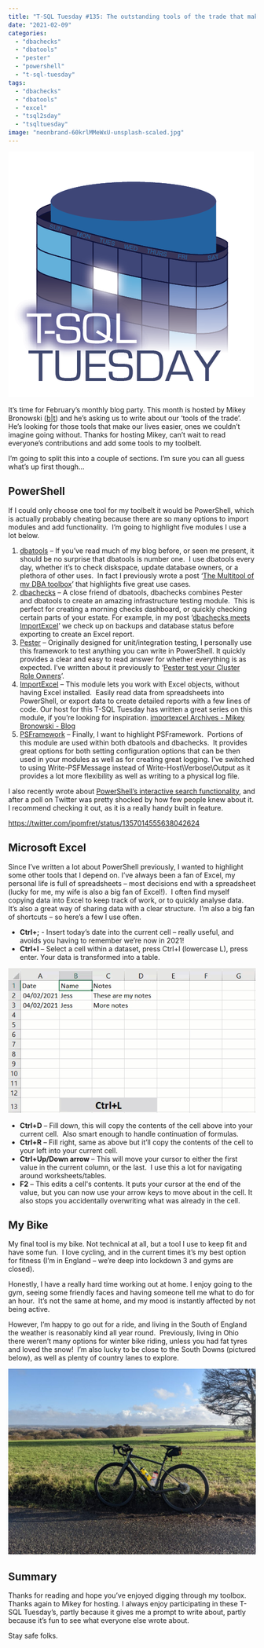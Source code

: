 ```yaml
---
title: "T-SQL Tuesday #135: The outstanding tools of the trade that make your job awesome"
date: "2021-02-09"
categories:
  - "dbachecks"
  - "dbatools"
  - "pester"
  - "powershell"
  - "t-sql-tuesday"
tags:
  - "dbachecks"
  - "dbatools"
  - "excel"
  - "tsql2sday"
  - "tsqltuesday"
image: "neonbrand-60krlMMeWxU-unsplash-scaled.jpg"
---
```


[![T-SQL Tuesday Logo](images/tsqltues.png)](https://www.bronowski.it/blog/2021/02/t-sql-tuesday-135-the-outstanding-tools-of-the-trade-that-make-your-job-awesome/)

It’s time for February’s monthly blog party. This month is hosted by Mikey Bronowski ([b](https://www.bronowski.it/blog)|[t](https://twitter.com/MikeyBronowski)) and he’s asking us to write about our ‘tools of the trade’.  He’s looking for those tools that make our lives easier, ones we couldn’t imagine going without. Thanks for hosting Mikey, can’t wait to read everyone’s contributions and add some tools to my toolbelt.

I’m going to split this into a couple of sections. I’m sure you can all guess what’s up first though…

## PowerShell

If I could only choose one tool for my toolbelt it would be PowerShell, which is actually probably cheating because there are so many options to import modules and add functionality.  I’m going to highlight five modules I use a lot below.

1. [dbatools](https://github.com/sqlcollaborative/dbatools) – If you’ve read much of my blog before, or seen me present, it should be no surprise that dbatools is number one.  I use dbatools every day, whether it’s to check diskspace, update database owners, or a plethora of other uses.  In fact I previously wrote a post ‘[The Multitool of my DBA toolbox](https://jesspomfret.com/t-sql-tuesday-101/)’ that highlights five great use cases.
2. [dbachecks](https://github.com/sqlcollaborative/dbachecks) – A close friend of dbatools, dbachecks combines Pester and dbatools to create an amazing infrastructure testing module.  This is perfect for creating a morning checks dashboard, or quickly checking certain parts of your estate. For example, in my post ‘[dbachecks meets ImportExcel](https://jesspomfret.com/dbachecks-importexcel/)’ we check up on backups and database status before exporting to create an Excel report.
3. [Pester](https://github.com/pester/Pester) – Originally designed for unit/integration testing, I personally use this framework to test anything you can write in PowerShell. It quickly provides a clear and easy to read answer for whether everything is as expected. I’ve written about it previously to ‘[Pester test your Cluster Role Owners](https://jesspomfret.com/pester-test-cluster-role-owners/)’.
4. [ImportExcel](https://github.com/dfinke/ImportExcel) – This module lets you work with Excel objects, without having Excel installed.  Easily read data from spreadsheets into PowerShell, or export data to create detailed reports with a few lines of code. Our host for this T-SQL Tuesday has written a great series on this module, if you’re looking for inspiration. [importexcel Archives - Mikey Bronowski - Blog](https://www.bronowski.it/blog/tag/importexcel/)
5. [PSFramework](https://github.com/PowershellFrameworkCollective/psframework) – Finally, I want to highlight PSFramework.  Portions of this module are used within both dbatools and dbachecks.  It provides great options for both setting configuration options that can be then used in your modules as well as for creating great logging. I’ve switched to using Write-PSFMessage instead of Write-Host\\Verbose\\Output as it provides a lot more flexibility as well as writing to a physical log file.

I also recently wrote about [PowerShell’s interactive search functionality](https://jesspomfret.com/psreadline-search-history/), and after a poll on Twitter was pretty shocked by how few people knew about it.  I recommend checking it out, as it is a really handy built in feature.

https://twitter.com/jpomfret/status/1357014555638042624

## Microsoft Excel

Since I’ve written a lot about PowerShell previously, I wanted to highlight some other tools that I depend on. I’ve always been a fan of Excel, my personal life is full of spreadsheets – most decisions end with a spreadsheet (lucky for me, my wife is also a big fan of Excel!).  I often find myself copying data into Excel to keep track of work, or to quickly analyse data.  It’s also a great way of sharing data with a clear structure.  I’m also a big fan of shortcuts – so here’s a few I use often.

- **Ctrl+;** - Insert today’s date into the current cell – really useful, and avoids you having to remember we’re now in 2021!
- **Ctrl+l** – Select a cell within a dataset, press Ctrl+l (lowercase L), press enter. Your data is transformed into a table.

![Gif showing using Ctrl+L in Excel to create a table](images/ctrlL.gif)

- **Ctrl+D** – Fill down, this will copy the contents of the cell above into your current cell.  Also smart enough to handle continuation of formulas.
- **Ctrl+R** – Fill right, same as above but it’ll copy the contents of the cell to your left into your current cell.
- **Ctrl+Up/Down arrow** – This will move your cursor to either the first value in the current column, or the last.  I use this a lot for navigating around worksheets/tables.
- **F2** – This edits a cell's contents. It puts your cursor at the end of the value, but you can now use your arrow keys to move about in the cell. It also stops you accidentally overwriting what was already in the cell.

## My Bike

My final tool is my bike. Not technical at all, but a tool I use to keep fit and have some fun.  I love cycling, and in the current times it’s my best option for fitness (I’m in England – we’re deep into lockdown 3 and gyms are closed). 

Honestly, I have a really hard time working out at home. I enjoy going to the gym, seeing some friendly faces and having someone tell me what to do for an hour.  It’s not the same at home, and my mood is instantly affected by not being active.

However, I’m happy to go out for a ride, and living in the South of England the weather is reasonably kind all year round.  Previously, living in Ohio there weren’t many options for winter bike riding, unless you had fat tyres and loved the snow!  I’m also lucky to be close to the South Downs (pictured below), as well as plenty of country lanes to explore.

![My bike on the south downs](images/Bike_SouthDowns-1024x768.jpg)

## Summary

Thanks for reading and hope you’ve enjoyed digging through my toolbox. Thanks again to Mikey for hosting. I always enjoy participating in these T-SQL Tuesday’s, partly because it gives me a prompt to write about, partly because it’s fun to see what everyone else wrote about.

Stay safe folks.
